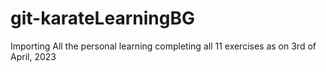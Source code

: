 # git-karateLearningBG
Importing All the personal learning completing all 11 exercises as on 3rd of April, 2023
